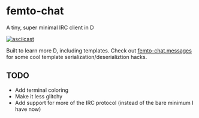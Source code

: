 # femto-chat
A tiny, super minimal IRC client in D

[![asciicast](https://asciinema.org/a/35834.png)](https://asciinema.org/a/35834)

Built to learn more D, including templates. Check out [femto-chat.messages](source/messages.d) for some cool template serialization/deserializtion hacks.

## TODO

- Add terminal coloring
- Make it less glitchy
- Add support for more of the IRC protocol (instead of the bare minimum I have now)
